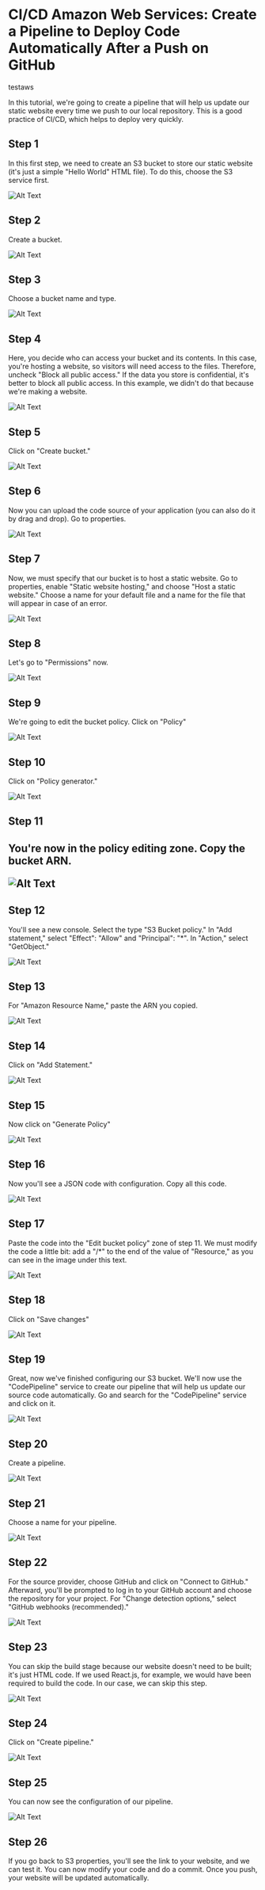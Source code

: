 # CI/CD Amazon Web Services: Create a Pipeline to Deploy Code Automatically After a Push on GitHub

testaws

In this tutorial, we're going to create a pipeline that will help us update our static website every time we push to our local repository. This is a good practice of CI/CD, which helps to deploy very quickly.

<h2>Step 1</h2>

In this first step, we need to create an S3 bucket to store our static website (it's just a simple "Hello World" HTML file). To do this, choose the S3 service first.

![Alt Text](./assets/1.png)

<h2>Step 2</h2>

Create a bucket.

![Alt Text](./assets/2.png)

<h2>Step 3</h2>

Choose a bucket name and type.

![Alt Text](./assets/3.png)

<h2>Step 4</h2>

Here, you decide who can access your bucket and its contents. In this case, you're hosting a website, so visitors will need access to the files. Therefore, uncheck "Block all public access." If the data you store is confidential, it's better to block all public access. In this example, we didn't do that because we're making a website.

![Alt Text](./assets/4.png)

<h2>Step 5</h2>

Click on "Create bucket."

![Alt Text](./assets/5.png)

<h2>Step 6</h2>

Now you can upload the code source of your application (you can also do it by drag and drop). Go to properties.

![Alt Text](./assets/6.png)

<h2>Step 7</h2>

Now, we must specify that our bucket is to host a static website. Go to properties, enable "Static website hosting," and choose "Host a static website." Choose a name for your default file and a name for the file that will appear in case of an error.

![Alt Text](./assets/7.png)

<h2>Step 8</h2>

Let's go to "Permissions" now.

![Alt Text](./assets/8.png)

<h2>Step 9</h2>

We're going to edit the bucket policy. Click on "Policy"

![Alt Text](./assets/9.png)

<h2>Step 10</h2>

Click on "Policy generator."

![Alt Text](./assets/10.png)

<h2>Step 11<h2>

You're now in the policy editing zone. Copy the bucket ARN.

![Alt Text](./assets/11.png)

<h2>Step 12</h2>

You'll see a new console. Select the type "S3 Bucket policy." In "Add statement," select "Effect": "Allow" and "Principal": "*". In "Action," select "GetObject."

![Alt Text](./assets/12.png)

<h2>Step 13</h2>

For "Amazon Resource Name," paste the ARN you copied.

![Alt Text](./assets/13.png)

<h2>Step 14</h2>

Click on "Add Statement."

![Alt Text](./assets/14.png)

<h2>Step 15</h2>

Now click on "Generate Policy"

![Alt Text](./assets/15.png)

<h2>Step 16</h2>

Now you'll see a JSON code with configuration. Copy all this code.

![Alt Text](./assets/16.png)

<h2>Step 17</h2>

Paste the code into the "Edit bucket policy" zone of step 11. We must modify the code a little bit: add a "/*" to the end of the value of "Resource," as you can see in the image under this text.

![Alt Text](./assets/17.png)

<h2>Step 18</h2>

Click on "Save changes"

![Alt Text](./assets/18.png)

<h2>Step 19</h2>

Great, now we've finished configuring our S3 bucket. We'll now use the "CodePipeline" service to create our pipeline that will help us update our source code automatically. Go and search for the "CodePipeline" service and click on it.

![Alt Text](./assets/19.png)

<h2>Step 20</h2>

Create a pipeline.

![Alt Text](./assets/20.png)

<h2>Step 21</h2>

Choose a name for your pipeline.

![Alt Text](./assets/21.png)

<h2>Step 22</h2>

For the source provider, choose GitHub and click on "Connect to GitHub." Afterward, you'll be prompted to log in to your GitHub account and choose the repository for your project. For "Change detection options," select "GitHub webhooks (recommended)."

![Alt Text](./assets/22.png)

<h2>Step 23</h2>

You can skip the build stage because our website doesn't need to be built; it's just HTML code. If we used React.js, for example, we would have been required to build the code. In our case, we can skip this step.

![Alt Text](./assets/23.png)

<h2>Step 24</h2>

Click on "Create pipeline."

![Alt Text](./assets/24.png)

<h2>Step 25</h2>

You can now see the configuration of our pipeline.

![Alt Text](./assets/25.png)

<h2>Step 26</h2>

If you go back to S3 properties, you'll see the link to your website, and we can test it. You can now modify your code and do a commit. Once you push, your website will be updated automatically.
